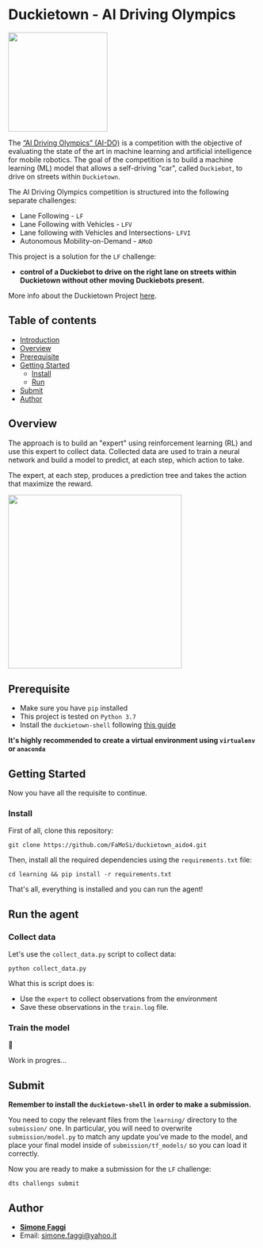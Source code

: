 # Duckietown - AI Driving Olympics
<a href="http://aido.duckietown.org"><img width="200" src="https://www.duckietown.org/wp-content/uploads/2018/12/AIDO_no_text-e1544555660271.png"/></a>

The [“AI Driving Olympics” (AI-DO)](http://aido.duckietown.org/) is a competition with the objective of 
evaluating the state of the art in machine learning and artificial intelligence for mobile robotics.
The goal of the competition is to build a machine learning (ML) model that allows a self-driving "car", called `Duckiebot`, to drive on streets within `Duckietown`.

The AI Driving Olympics competition is structured into the following separate challenges:
* Lane Following - `LF` 
* Lane Following with Vehicles - `LFV`
* Lane following with Vehicles and Intersections- `LFVI`
* Autonomous Mobility-on-Demand - `AMoD`

This project is a solution for the `LF` challenge: 
* **control of a Duckiebot to drive on the right lane on streets within Duckietown without other moving Duckiebots present.**

More info about the Duckietown Project [here](http://aido.duckietown.org/).

## Table of contents
* [Introduction](#introduction)
* [Overview](#overview)
* [Prerequisite](#prerequisite)
* [Getting Started](#getting-started)
    * [Install](#install)
    * [Run](#run-the-agent)
* [Submit](#submit)
* [Author](#author)

## Overview

The approach is to build an "expert" using reinforcement learning (RL) and use this expert to collect data.
Collected data are used to train a neural network and build a model to predict, at each step, which action to take.

The expert, at each step, produces a prediction tree and takes the action that maximize the reward.

<img width="350" height="350" src="gifs/topview.gif">
  
## Prerequisite
* Make sure you have `pip` installed
* This project is tested on `Python 3.7`
* Install the `duckietown-shell` following [this guide](https://github.com/duckietown/duckietown-shell/blob/daffy-aido4/README.md)

**It's highly recommended to create a virtual environment using `virtualenv` or `anaconda`**

## Getting Started
Now you have all the requisite to continue.

### Install
First of all, clone this repository:

```
git clone https://github.com/FaMoSi/duckietown_aido4.git
```

Then, install all the required dependencies using the `requirements.txt` file:

```
cd learning && pip install -r requirements.txt
```

That's all, everything is installed and you can run the agent!

## Run the agent

### Collect data
Let's use the `collect_data.py` script to collect data:

``` 
python collect_data.py
```

What this is script does is:
* Use the `expert` to collect observations from the environment 
* Save these observations in the `train.log` file.

### Train the model 
:construction_worker:

Work in progres...

## Submit
**Remember to install the `duckietown-shell` in order to make a submission.**

You need to copy the relevant files from the `learning/` directory to the `submission/` one. 
In particular, you will need to overwrite `submission/model.py` to match any update you’ve made to the model, 
and place your final model inside of `submission/tf_models/` so you can load it correctly. 

Now you are ready to make a submission for the `LF` challenge:

```
dts challengs submit
```

## Author

* **[Simone Faggi](https://github.com/FaMoSi)**
* Email: simone.faggi@yahoo.it




